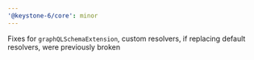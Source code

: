 ```yaml
---
'@keystone-6/core': minor
---
```


Fixes for `graphQLSchemaExtension`, custom resolvers, if replacing default resolvers, were previously broken
